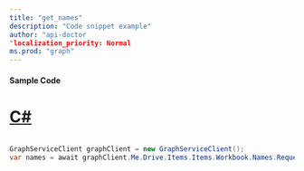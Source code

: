 ```yaml
---
title: "get_names"
description: "Code snippet example" 
author: "api-doctor
"localization_priority: Normal
ms.prod: "graph"
--- 
```

#### Sample Code
# [C#](#tab/Csharp)

```C#

GraphServiceClient graphClient = new GraphServiceClient();
var names = await graphClient.Me.Drive.Items.Items.Workbook.Names.Request().GetAsync();

```